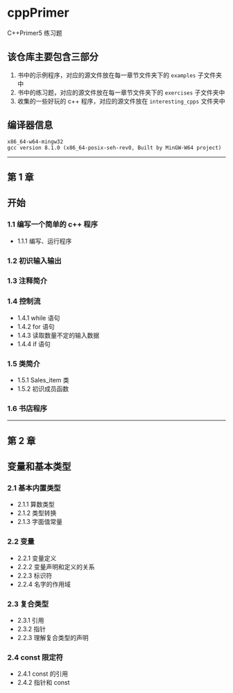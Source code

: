 # cppPrimer
C++Primer5 练习题

## 该仓库主要包含三部分
1. 书中的示例程序，对应的源文件放在每一章节文件夹下的 `examples` 子文件夹中
2. 书中的练习题，对应的源文件放在每一章节文件夹下的 `exercises` 子文件夹中
3. 收集的一些好玩的 c++ 程序，对应的源文件放在 `interesting_cpps` 文件夹中

## 编译器信息
```
x86_64-w64-mingw32
gcc version 8.1.0 (x86_64-posix-seh-rev0, Built by MinGW-W64 project)
```

---

## 第 1 章
## 开始

### 1.1 编写一个简单的 c++ 程序
- 1.1.1 编写、运行程序

### 1.2 初识输入输出

### 1.3 注释简介

### 1.4 控制流
- 1.4.1 while 语句
- 1.4.2 for 语句
- 1.4.3 读取数量不定的输入数据
- 1.4.4 if 语句

### 1.5 类简介
- 1.5.1 Sales_item 类
- 1.5.2 初识成员函数

### 1.6 书店程序

---

## 第 2 章
## 变量和基本类型

### 2.1 基本内置类型
- 2.1.1 算数类型
- 2.1.2 类型转换
- 2.1.3 字面值常量

### 2.2 变量
- 2.2.1 变量定义
- 2.2.2 变量声明和定义的关系
- 2.2.3 标识符
- 2.2.4 名字的作用域

### 2.3 复合类型
- 2.3.1 引用
- 2.3.2 指针
- 2.2.3 理解复合类型的声明

### 2.4 const 限定符
- 2.4.1 const 的引用
- 2.4.2 指针和 const